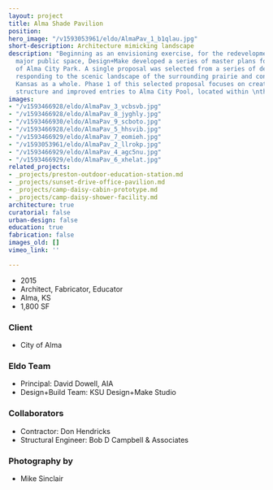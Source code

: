 ```yaml
---
layout: project
title: Alma Shade Pavilion
position: 
hero_image: "/v1593053961/eldo/AlmaPav_1_b1qlau.jpg"
short-description: Architecture mimicking landscape
description: "Beginning as an envisioning exercise, for the redevelopment of the city’s
  major public space, Design+Make developed a series of master plans for the future
  of Alma City Park. A single proposal was selected from a series of designs, each
  responding to the scenic landscape of the surrounding prairie and context of Alma,
  Kansas as a whole. Phase 1 of this selected proposal focuses on creating a shade
  structure and improved entries to Alma City Pool, located within \nthe park."
images:
- "/v1593466928/eldo/AlmaPav_3_vcbsvb.jpg"
- "/v1593466928/eldo/AlmaPav_8_jyghly.jpg"
- "/v1593466930/eldo/AlmaPav_9_scboto.jpg"
- "/v1593466928/eldo/AlmaPav_5_hhsvib.jpg"
- "/v1593466929/eldo/AlmaPav_7_eomieh.jpg"
- "/v1593053961/eldo/AlmaPav_2_llrokp.jpg"
- "/v1593466929/eldo/AlmaPav_4_agc5nu.jpg"
- "/v1593466929/eldo/AlmaPav_6_xhelat.jpg"
related_projects:
- _projects/preston-outdoor-education-station.md
- _projects/sunset-drive-office-pavilion.md
- _projects/camp-daisy-cabin-prototype.md
- _projects/camp-daisy-shower-facility.md
architecture: true
curatorial: false
urban-design: false
education: true
fabrication: false
images_old: []
vimeo_link: ''

---
```

* 2015
* Architect, Fabricator, Educator
* Alma, KS
* 1,800 SF

### Client

* City of Alma

### Eldo Team

* Principal: David Dowell, AIA
* Design+Build Team: KSU Design+Make Studio

### Collaborators

* Contractor: Don Hendricks
* Structural Engineer: Bob D Campbell & Associates

### Photography by

* Mike Sinclair